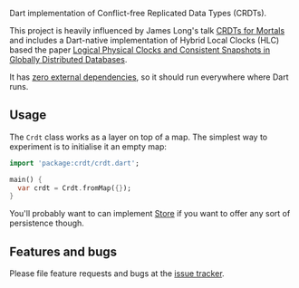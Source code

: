 Dart implementation of Conflict-free Replicated Data Types (CRDTs).

This project is heavily influenced by James Long's talk [CRDTs for Mortals](https://www.dotconferences.com/2019/12/james-long-crdts-for-mortals) and includes a Dart-native implementation of Hybrid Local Clocks (HLC) based the paper [Logical Physical Clocks and Consistent Snapshots in Globally Distributed Databases](https://cse.buffalo.edu/tech-reports/2014-04.pdf).

It has [zero external dependencies](https://github.com/cachapa/crdt/blob/master/pubspec.yaml), so it should run everywhere where Dart runs.

## Usage

The `Crdt` class works as a layer on top of a map. The simplest way to experiment is to initialise it an empty map:

```dart
import 'package:crdt/crdt.dart';

main() {
  var crdt = Crdt.fromMap({});
}
```

You'll probably want to can implement [Store](https://github.com/cachapa/crdt/blob/master/lib/src/store.dart) if you want to offer any sort of persistence though.

## Features and bugs

Please file feature requests and bugs at the [issue tracker](https://github.com/cachapa/crdt/issues).
